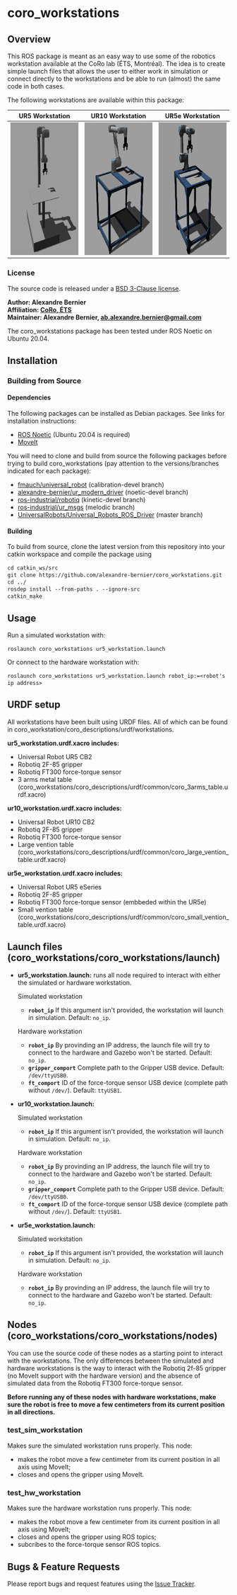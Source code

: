 # coro_workstations

## Overview

This ROS package is meant as an easy way to use some of the robotics workstation available at the CoRo lab (ÉTS, Montréal). The idea is to create simple launch files that allows the user to either work in simulation or connect directly to the workstations and be able to run (almost) the same code in both cases.

The following workstations are available within this package:

| UR5 Workstation | UR10 Workstation | UR5e Workstation |
| --- | --- | --- |
| <img src="doc/ur5_workstation.png" width="300px" height="300px"> | <img src="doc/ur10_workstation.png" width="300px" height="300px"> | <img src="doc/ur5e_workstation.png" width="300px" height="300px"> |

### License

The source code is released under a [BSD 3-Clause license](coro_workstations/LICENSE).

**Author: Alexandre Bernier<br />
Affiliation: [CoRo, ÉTS](http://en.etsmtl.ca/unites-de-recherche/coro/accueil?lang=en-CA)<br />
Maintainer: Alexandre Bernier, ab.alexandre.bernier@gmail.com**

The coro_workstations package has been tested under ROS Noetic on Ubuntu 20.04.

## Installation

### Building from Source

#### Dependencies

The following packages can be installed as Debian packages. See links for installation instructions:

- [ROS Noetic](http://wiki.ros.org/noetic/Installation/Ubuntu) (Ubuntu 20.04 is required)
- [MoveIt](https://moveit.ros.org/install/)

You will need to clone and build from source the following packages before trying to build coro_workstations (pay attention to the versions/branches indicated for each package):

- [fmauch/universal_robot](https://github.com/fmauch/universal_robot.git) (calibration-devel branch)
- [alexandre-bernier/ur_modern_driver](https://github.com/alexandre-bernier/ur_modern_driver.git) (noetic-devel branch)
- [ros-industrial/robotiq](https://github.com/ros-industrial/robotiq.git) (kinetic-devel branch)
- [ros-industrial/ur_msgs](https://github.com/ros-industrial/ur_msgs.git) (melodic branch)
- [UniversalRobots/Universal_Robots_ROS_Driver](https://github.com/UniversalRobots/Universal_Robots_ROS_Driver.git) (master branch)

#### Building

To build from source, clone the latest version from this repository into your catkin workspace and compile the package using

	cd catkin_ws/src
	git clone https://github.com/alexandre-bernier/coro_workstations.git
	cd ../
	rosdep install --from-paths . --ignore-src
	catkin_make

## Usage

Run a simulated workstation with:

	roslaunch coro_workstations ur5_workstation.launch

Or connect to the hardware workstation with:
	
	roslaunch coro_workstations ur5_workstation.launch robot_ip:=<robot's ip address>
	
## URDF setup

All workstations have been built using URDF files. All of which can be found in coro_workstation/coro_descriptions/urdf/workstations.

**ur5_workstation.urdf.xacro includes:**

- Universal Robot UR5 CB2
- Robotiq 2F-85 gripper
- Robotiq FT300 force-torque sensor
- 3 arms metal table (coro_workstations/coro_descriptions/urdf/common/coro_3arms_table.urdf.xacro)

**ur10_workstation.urdf.xacro includes:**

- Universal Robot UR10 CB2
- Robotiq 2F-85 gripper
- Robotiq FT300 force-torque sensor
- Large vention table (coro_workstations/coro_descriptions/urdf/common/coro_large_vention_table.urdf.xacro)
	
**ur5e_workstation.urdf.xacro includes:**

- Universal Robot UR5 eSeries
- Robotiq 2F-85 gripper
- Robotiq FT300 force-torque sensor (embbeded within the UR5e)
- Small vention table (coro_workstations/coro_descriptions/urdf/common/coro_small_vention_table.urdf.xacro)

## Launch files (coro_workstations/coro_workstations/launch)

* **ur5_workstation.launch:** runs all node required to interact with either the simulated or hardware workstation.

	Simulated workstation
	
	- **`robot_ip`** If this argument isn't provided, the workstation will launch in simulation. Default: `no_ip`.

	Hardware workstation
	
	- **`robot_ip`** By provinding an IP address, the launch file will try to connect to the hardware and Gazebo won't be started. Default: `no_ip`.
	- **`gripper_comport`** Complete path to the Gripper USB device. Default: `/dev/ttyUSB0`.
	- **`ft_comport`** ID of the force-torque sensor USB device (complete path without `/dev/`). Default: `ttyUSB1`.

* **ur10_workstation.launch:**

	Simulated workstation
	
	- **`robot_ip`** If this argument isn't provided, the workstation will launch in simulation. Default: `no_ip`.

	Hardware workstation
	
	- **`robot_ip`** By provinding an IP address, the launch file will try to connect to the hardware and Gazebo won't be started. Default: `no_ip`.
	- **`gripper_comport`** Complete path to the Gripper USB device. Default: `/dev/ttyUSB0`.
	- **`ft_comport`** ID of the force-torque sensor USB device (complete path without `/dev/`). Default: `ttyUSB1`.

* **ur5e_workstation.launch:**

	Simulated workstation
	
	- **`robot_ip`** If this argument isn't provided, the workstation will launch in simulation. Default: `no_ip`.

	Hardware workstation
	
	- **`robot_ip`** By provinding an IP address, the launch file will try to connect to the hardware and Gazebo won't be started. Default: `no_ip`.

## Nodes (coro_workstations/coro_workstations/nodes)

You can use the source code of these nodes as a starting point to interact with the workstations. The only differences between the simulated and hardware workstations is the way to interact with the Robotiq 2f-85 gripper (no MoveIt support with the hardware version) and the absence of simulated data from the Robotiq FT300 force-torque sensor.

**Before running any of these nodes with hardware workstations, make sure the robot is free to move a few centimeters from its current position in all directions.**

### test_sim_workstation

Makes sure the simulated workstation runs properly. This node:

- makes the robot move a few centimeter from its current position in all axis using MoveIt;
- closes and opens the gripper using MoveIt.

### test_hw_workstation

Makes sure the hardware workstation runs properly. This node:

- makes the robot move a few centimeter from its current position in all axis using MoveIt;
- closes and opens the gripper using ROS topics;
- subcribes to the force-torque sensor ROS topics.

## Bugs & Feature Requests

Please report bugs and request features using the [Issue Tracker](https://github.com/alexandre-bernier/coro_workstations/issues).

